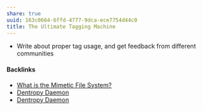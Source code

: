 ```yaml
---
share: true
uuid: 163c0664-6ffd-4777-9dca-ece7754d44c0
title: The Ultimate Tagging Machine
---
```

* Write about proper tag usage, and get feedback from different communities


#### Backlinks

* [What is the Mimetic File System?](/d6bc0e0e-54f2-4389-a143-3bb60f8daa61)
* [Dentropy Daemon](/15c66694-3dc9-4115-afb8-887a6e52ffea)
* [Dentropy Daemon](/15c66694-3dc9-4115-afb8-887a6e52ffea)